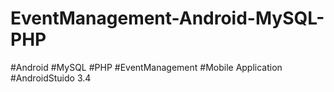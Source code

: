 # EventManagement-Android-MySQL-PHP
#Android
#MySQL
#PHP
#EventManagement
#Mobile Application
#AndroidStuido 3.4
